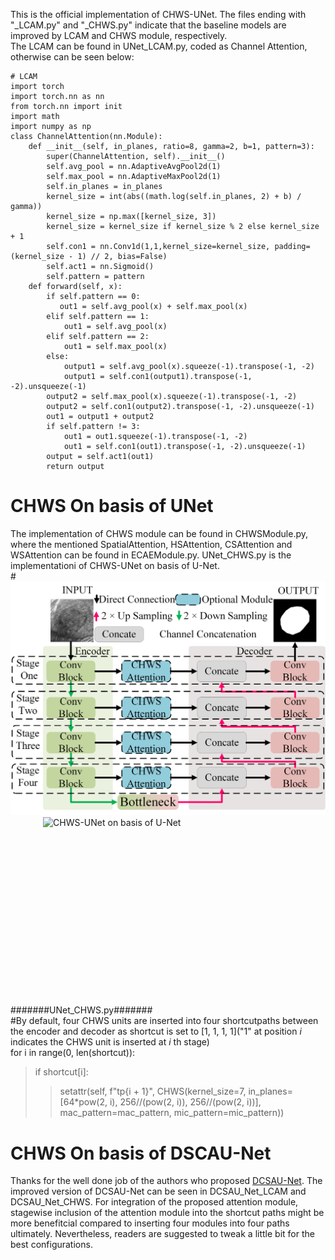 This is the official implementation of CHWS-UNet. The files ending with "_LCAM.py" and "_CHWS.py" indicate that the baseline models are improved by LCAM and CHWS module, respectively.   
The LCAM can be found in UNet_LCAM.py, coded as Channel Attention, otherwise can be seen below:
```
# LCAM 
import torch  
import torch.nn as nn  
from torch.nn import init  
import math  
import numpy as np  
class ChannelAttention(nn.Module):    
    def __init__(self, in_planes, ratio=8, gamma=2, b=1, pattern=3):  
        super(ChannelAttention, self).__init__()  
        self.avg_pool = nn.AdaptiveAvgPool2d(1)  
        self.max_pool = nn.AdaptiveMaxPool2d(1)  
        self.in_planes = in_planes   
        kernel_size = int(abs((math.log(self.in_planes, 2) + b) / gamma))  
        kernel_size = np.max([kernel_size, 3])  
        kernel_size = kernel_size if kernel_size % 2 else kernel_size + 1  
        self.con1 = nn.Conv1d(1,1,kernel_size=kernel_size, padding=(kernel_size - 1) // 2, bias=False)  
        self.act1 = nn.Sigmoid()  
        self.pattern = pattern    
    def forward(self, x):  
        if self.pattern == 0:  
           out1 = self.avg_pool(x) + self.max_pool(x)  
        elif self.pattern == 1:  
            out1 = self.avg_pool(x)  
        elif self.pattern == 2:  
            out1 = self.max_pool(x)  
        else:  
            output1 = self.avg_pool(x).squeeze(-1).transpose(-1, -2)  
            output1 = self.con1(output1).transpose(-1, -2).unsqueeze(-1)  
        output2 = self.max_pool(x).squeeze(-1).transpose(-1, -2)  
        output2 = self.con1(output2).transpose(-1, -2).unsqueeze(-1)  
        out1 = output1 + output2  
        if self.pattern != 3:  
            out1 = out1.squeeze(-1).transpose(-1, -2)  
            out1 = self.con1(out1).transpose(-1, -2).unsqueeze(-1)    
        output = self.act1(out1)    
        return output    
```

# CHWS On basis of UNet      
The implementation of CHWS module can be found in CHWSModule.py, where the mentioned SpatialAttention, HSAttention, CSAttention and WSAttention can be found in ECAEModule.py. UNet_CHWS.py is the  implementationi of CHWS-UNet on basis of U-Net.  
#![CHWS-UNet](UNet_base.png)
<img src="https://github.com/Frankyu666666/CHWS-UNet/edit/main/UNet_base.png" alt="CHWS-UNet on basis of U-Net" width="400" height="300" style="display:block;margin:auto;">
#######UNet_CHWS.py#######  
#By default, four CHWS units are inserted into four shortcutpaths between the encoder and decoder as shortcut is set to [1, 1, 1, 1]("1" at position _i_ indicates the CHWS unit is inserted at _i_ th stage)  
for i in range(0, len(shortcut)):  
> if shortcut[i]:  
>> setattr(self, f"tp{i + 1}", CHWS(kernel_size=7, in_planes=[64*pow(2, i), 256//(pow(2, i)), 256//(pow(2, i))], mac_pattern=mac_pattern, mic_pattern=mic_pattern))  

# CHWS On basis of DSCAU-Net
Thanks for the well done job of the authors who proposed [DCSAU-Net](https://github.com/xq141839/DCSAU-Net). The improved version of DCSAU-Net can be seen in DCSAU_Net_LCAM and DCSAU_Net_CHWS. For integration of the proposed attention module, stagewise inclusion of the attention module into the shortcut paths might be more benefitcial compared to inserting four modules into four paths ultimately. Nevertheless, readers are suggested to tweak a little bit for the best configurations.
